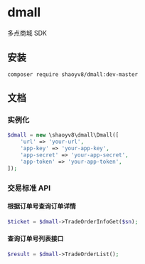 # dmall
多点商城 SDK

## 安装

```
composer require shaoyv8/dmall:dev-master
```

## 文档

### 实例化

```php
$dmall = new \shaoyv8\dmall\Dmall([
    'url' => 'your-url',
    'app-key' => 'your-app-key',
    'app-secret' => 'your-app-secret',
    'app-token' => 'your-app-token',
]);
```

### 交易标准 API

#### 根据订单号查询订单详情

```php
$ticket = $dmall->TradeOrderInfoGet($sn);
```

#### 查询订单号列表接口

```php
$result = $dmall->TradeOrderList();
```
